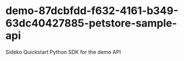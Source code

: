 # demo-87dcbfdd-f632-4161-b349-63dc40427885-petstore-sample-api
Sideko Quickstart Python SDK for the demo API
